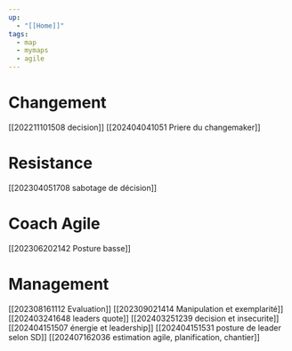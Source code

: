 ```yaml
---
up:
  - "[[Home]]"
tags:
  - map
  - mymaps
  - agile
---
```

# Changement
[[202211101508 decision]]
[[202404041051 Priere du changemaker]]

# Resistance
[[202304051708 sabotage de décision]]


# Coach Agile
[[202306202142 Posture basse]]

# Management
[[202308161112 Evaluation]]
[[202309021414 Manipulation et exemplarité]]
[[202403241648 leaders quote]]
[[202403251239 decision et insecurite]]
[[202404151507 énergie et leadership]]
[[202404151531 posture de leader selon SD]]
[[202407162036 estimation agile, planification, chantier]]
